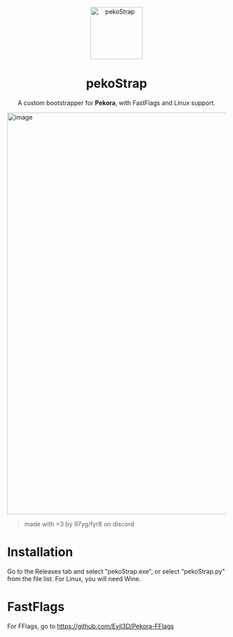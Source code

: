 <p align="center">
  <img src="https://github.com/user-attachments/assets/a96cc5e7-d60b-45ce-b54b-f2f6f610056b" alt="pekoStrap" width="120"/>
</p>

<h1 align="center">pekoStrap</h1>

<p align="center">
  A custom bootstrapper for <b>Pekora</b>, with FastFlags and Linux support.
</p>



<img width="1730" height="924" alt="image" src="https://github.com/user-attachments/assets/bdcd56e5-0a3d-4514-9b82-a14ee6e5e255" />

> made with <3 by 97yg/fyr8 on discord
# Installation
Go to the Releases tab and select "pekoStrap.exe", or select "pekoStrap.py" from the file list.
For Linux, you will need Wine.
# FastFlags
For FFlags, go to https://github.com/Evil3D/Pekora-FFlags
